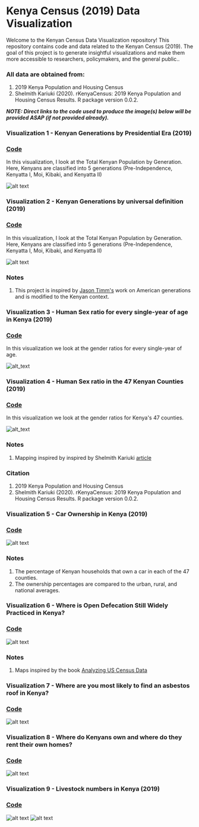 # Kenya Census (2019) Data Visualization

Welcome to the Kenyan Census Data Visualization repository! 
This repository contains code and data related to the Kenyan Census (2019).
The goal of this project is to generate insightful visualizations and make them more accessible to researchers, policymakers, and the general public..

### All data are obtained from:
1) 2019 Kenya Population and Housing Census
2) Shelmith Kariuki (2020). rKenyaCensus: 2019 Kenya Population and Housing Census Results. R package version 0.0.2.

***NOTE: Direct links to the code used to produce the image(s) below will be provided ASAP (if not provided already).***

### Visualization 1 - Kenyan Generations by Presidential Era (2019)
### [Code](https://github.com/wokech/kenya_census_2019_insights/blob/main/R_scripts/pop_gen_scripts/knbs_pop_generation_2019.R)
In this visualization, I look at the Total Kenyan Population by Generation. 
Here, Kenyans are classified into 5 generations (Pre-Independence, Kenyatta I, Moi, Kibaki, and Kenyatta II)

![alt text](https://github.com/wokech/kenya_census_2019_insights/blob/main/images/knbs_pop_generation_2019/knbs_pop_generation_2019_3.png)

### Visualization 2 - Kenyan Generations by universal definition (2019)
### [Code](https://github.com/wokech/kenya_census_2019_insights/blob/main/R_scripts/pop_gen_scripts/knbs_pop_generation_2019_v2.R)
In this visualization, I look at the Total Kenyan Population by Generation. 
Here, Kenyans are classified into 5 generations (Pre-Independence, Kenyatta I, Moi, Kibaki, and Kenyatta II)

![alt text](https://github.com/wokech/kenya_census_2019_insights/blob/main/images/knbs_pop_generation_2019/knbs_pop_generation_2019_3_v2.png)

### Notes
1) This project is inspired by [Jason Timm's](https://jtimm.net/posts/seven-generations/) work on American generations and is modified to the Kenyan context. 

### Visualization 3 - Human Sex ratio for every single-year of age in Kenya (2019)
### [Code](https://github.com/wokech/kenya_census_2019_insights/blob/main/R_scripts/sex_census_scripts/national_sex_census.R)
In this visualization we look at the gender ratios for every single-year of age.

![alt_text](https://github.com/wokech/kenya_census_2019_insights/blob/main/images/national_sex_census/age_sex_ratio_2.png)

### Visualization 4 - Human Sex ratio in the 47 Kenyan Counties (2019)
### [Code](https://github.com/wokech/kenya_census_2019_insights/blob/main/R_scripts/sex_census_scripts/county_sex_census.R)
In this visualization we look at the gender ratios for Kenya's 47 counties.

![alt_text](https://github.com/wokech/kenya_census_2019_insights/blob/main/images/county_sex_census/barplot_map.png)

### Notes
1) Mapping inspired by inspired by Shelmith Kariuki [article](https://shelkariuki.netlify.app/post/firstmap/)

### Citation
1) 2019 Kenya Population and Housing Census
2) Shelmith Kariuki (2020). rKenyaCensus: 2019 Kenya Population and Housing Census Results. R package version 0.0.2.

### Visualization 5 - Car Ownership in Kenya (2019)

### [Code](https://github.com/wokech/kenya_census_2019_insights/blob/main/R_scripts/car_ownership.R)

![alt text](https://github.com/wokech/kenya_census_2019_insights/blob/main/images/car_ownership/car_ownership_1.png)

### Notes
1) The percentage of Kenyan households that own a car in each of the 47 counties. 
2) The ownership percentages are compared to the urban, rural, and national averages.

### Visualization 6 - Where is Open Defecation Still Widely Practiced in Kenya?

### [Code](https://github.com/wokech/kenya_census_2019_insights/blob/main/R_scripts/open_defecation.R)

![alt text](https://github.com/wokech/kenya_census_2019_insights/blob/main/images/human_waste/open_def_map.png)

### Notes
1) Maps inspired by the book [Analyzing US Census Data](https://walker-data.com/census-r/working-with-census-data-outside-the-united-states.html)

### Visualization 7  - Where are you most likely to find an asbestos roof in Kenya?

### [Code](https://github.com/wokech/kenya_census_2019_insights/blob/main/R_scripts/building_scripts/building_materials_kenya_roof_asbestos_county.R)

![alt text](https://github.com/wokech/kenya_census_2019_insights/blob/main/images/building_materials_kenya_asbestos_county/all_counties_asbestos_barplot_map.png)

### Visualization 8  - Where do Kenyans own and where do they rent their own homes?

### [Code](https://github.com/wokech/kenya_census_2019_insights/blob/main/R_scripts/home_trends_scripts/home_trends_kenya_national.R)

![alt text](https://github.com/wokech/kenya_census_2019_insights/blob/main/images/homes_national/rur_urb_stacked.png)

### Visualization 9  - Livestock numbers in Kenya (2019)

### [Code](https://github.com/wokech/kenya_census_2019_insights/blob/main/R_scripts/livestock_scripts/livestock_kenya_national.R)

![alt text](https://github.com/wokech/kenya_census_2019_insights/blob/main/images/livestock_kenya_national/treemap_livestock_national.png)
![alt text](https://github.com/wokech/kenya_census_2019_insights/blob/main/images/livestock_kenya_national/table_livestock_national.png)

